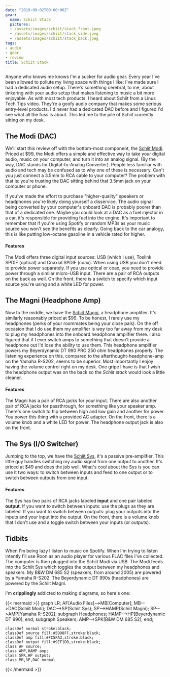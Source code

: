```yaml
---
date: "2019-09-02T00:00:00Z"
gear:
  name: Schiit Stack
  pictures:
  - /assets/images/schiit/stack_front.jpeg
  - /assets/images/schiit/stack_side.jpeg
  - /assets/images/schiit/stack_back.jpeg
tags:
- audio
- gear
- review
title: Schiit Stack
---
```


Anyone who knows me knows I'm a sucker for audio gear.
Every year I've been allowed to pollute my living space with things I like: I've made sure I had a dedicated audio setup.
There's something cerebral, to me, about tinkering with your audio setup that makes listening to music a bit more enjoyable. 
As with most tech products, I heard about Schiit from a Linus Tech Tips video. 
They're a goofy audio company that makes some serious entry-level products.
I'd never had a dedicated DAC before and I figured I'd see what all the fuss is about.
This led me to the pile of Schiit currently sitting on my desk.


## The Modi (DAC)
We'll start this review off with the bottom-most component, the [Schiit Modi](https://www.schiit.com/products/modi-1).
Priced at $99, the Modi offers a simple and effective way to take your digital audio, music on your computer, and turn it into an analog signal.
(By the way, DAC stands for Digital-to-Analog Converter).
People less familiar with audio and tech may be confused as to why one of these is necessary.
Can't you just connect a 3.5mm to RCA cable to your computer?
The problem with that is: you're trusting the DAC sitting behind that 3.5mm jack on your computer or phone.

If you've made the effort to purchase "higher-quality" speakers or headphones you're likely doing yourself a disservice.
The audio signal being converted by your computer's onboard DAC is probably poorer than that of a dedicated one.
Maybe you could look at a DAC as a fuel injector in a car, it's responsible for providing fuel into the engine.
It's important to remember that if you're using Spotify or random MP3s as your music source you won't see the benefits as clearly.
Going back to the car analogy, this is like putting low-octane gasoline in a vehicle rated for higher.

#### Features
The Modi offers three digital input sources: USB (which I use), Toslink SPDIF (optical) and Coaxial SPDIF (coax). 
When using USB you don't need to provide power separately.
If you use optical or coax, you need to provide power through a similar micro-USB input.
There are a pair of RCA outputs on the back as well. 
On the front, there is a switch to specify which input source you're using and a white LED for power.  


## The Magni (Headphone Amp)
Now to the middle, we have the [Schiit Magni](https://www.schiit.com/products/magni-1), a headphone amplifier. 
It's similarly reasonably priced at $99.
To be honest, I rarely use my headphones (perks of your roommates being your close pals).
On the off occasion that I do use them my amplifier is *way* too far away from my desk to plug my headphones into the onboard headphone amplifier there.
I also figured that if I ever switch amps to something that doesn't provide a headphone out I'd lose the ability to use them.
This headphone amplifier powers my Beyerdynamic DT 990 PRO 250 ohm headphones properly.
The listening experience on this, compared to the afterthought-headphone-amp on the Yamaha R-S202, seems to be superior.
Most importantly I enjoy having the volume control right on my desk.
One gripe I have is that I wish the headphone output was on the back so the *Schiit stack* would look a little cleaner. 

#### Features
The Magni has a pair of RCA jacks for your input. 
There are also another pair of RCA jacks for passthrough, for something like your speaker amp.
There's one switch to flip between high and low gain and another for power.
You power this thing with a provided AC adapter.
On the front, there is a volume knob and a white LED for power. 
The headphone output jack is also on the front.


## The Sys (I/O Switcher)
Jumping to the top, we have the [Schiit Sys](https://www.schiit.com/products/sys), it's a passive pre-amplifier.
This little guy handles switching my audio signal from one output to another.
It's priced at $49 and does the job well.
What's cool about the Sys is you can use it two ways: to switch between inputs and feed to one output or to switch between outputs from one input.

#### Features
The Sys has two pairs of RCA jacks labeled **input** and one pair labeled **output**.
If you want to switch between inputs: use the plugs as they are labeled.
If you want to switch between outputs: plug your outputs into the inputs and your input into the output.
On the front, there is a volume knob that I don't use and a toggle switch between your inputs (or outputs). 


## Tidbits
When I'm being lazy I listen to music on Spotify.
When I'm trying to listen intently I'll use Roon as an audio player for various FLAC files I've collected.
The computer is then plugged into the Schiit Modi via USB.
The Modi feeds into the Schiit Sys which toggles the output between my headphones and speakers.
My B&W DM 685 S2 (speakers, from around 2005) are powered by a Yamaha R-S202.
The Beyerdynamic DT 990s (headphones) are powered by the Schiit Magni.

I'm **cripplingly** addicted to making diagrams, so here's one:

{{< mermaid >}}
graph LR;
    AF[Audio Files]-->MB[Computer];
	MB-->DAC(Schiit Modi);
	DAC-->SP(Schiit Sys);
	SP-->HAMP(Schiit Magni);
	SP-->AMP[Yamaha R-S202];
    subgraph Headphones;
    HAMP-->HP[Beyerdynamic DT 990];
    end;
    subgraph Speakers;
    AMP-->SPK[B&W DM 685 S2];
    end;

    classDef normal stroke:black;
    classDef source fill:#5DD8FF,stroke:black;
    classDef amp fill:#FC5FA3,stroke:black;
    classDef output fill:#9EF1DD,stroke:black;
    class AF source;
    class AMP,HAMP amp;
    class SPK,HP output;
    class MB,SP,DAC normal
{{< /mermaid >}}

